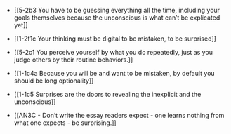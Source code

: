 - [[5-2b3 You have to be guessing everything all the time, including your goals themselves because the unconscious is what can’t be explicated yet]]
- [[1-2f1c Your thinking must be digital to be mistaken, to be surprised]]
- [[5-2c1 You perceive yourself by what you do repeatedly, just as you judge others by their routine behaviors.]]

- [[1-1c4a Because you will be and want to be mistaken, by default you should be long optionality]]
- [[1-1c5 Surprises are the doors to revealing the inexplicit and the unconscious]]

- [[AN3C - Don’t write the essay readers expect - one learns nothing from what one expects - be surprising.]]

